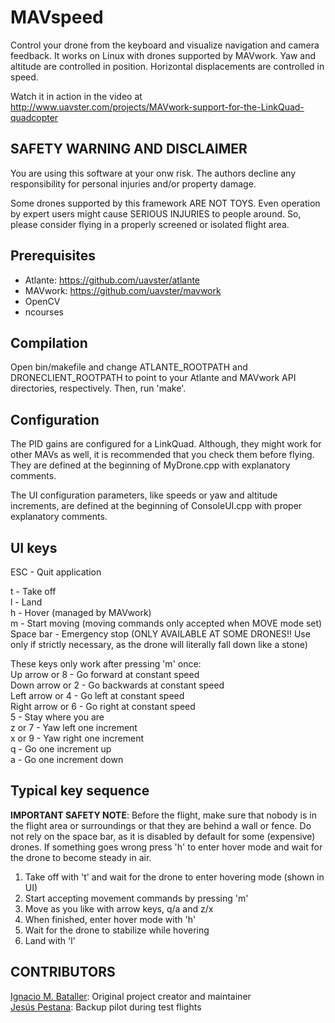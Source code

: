 MAVspeed
========
Control your drone from the keyboard and visualize navigation and camera feedback. It works on Linux with drones supported by MAVwork. Yaw and altitude are controlled in position. Horizontal displacements are controlled in speed.

Watch it in action in the video at http://www.uavster.com/projects/MAVwork-support-for-the-LinkQuad-quadcopter

SAFETY WARNING AND DISCLAIMER
-----------------------------
You are using this software at your onw risk. The authors decline any responsibility for personal injuries and/or property damage.

Some drones supported by this framework ARE NOT TOYS. Even operation by expert users might cause SERIOUS INJURIES to people around. So, please consider flying in a properly screened or isolated flight area.

Prerequisites
-------------
- Atlante: https://github.com/uavster/atlante
- MAVwork: https://github.com/uavster/mavwork
- OpenCV
- ncourses

Compilation
-----------
Open bin/makefile and change ATLANTE\_ROOTPATH and DRONECLIENT\_ROOTPATH to point to your Atlante and MAVwork API directories, respectively. Then, run 'make'.

Configuration
-------------
The PID gains are configured for a LinkQuad. Although, they might work for other MAVs as well, it is recommended that you check them before flying. They are defined at the beginning of MyDrone.cpp with explanatory comments.

The UI configuration parameters, like speeds or yaw and altitude increments, are defined at the beginning of ConsoleUI.cpp with proper explanatory comments.

UI keys
-------
ESC - Quit application

t - Take off  
l - Land  
h - Hover (managed by MAVwork)  
m - Start moving (moving commands only accepted when MOVE mode set)  
Space bar - Emergency stop (ONLY AVAILABLE AT SOME DRONES!! Use only if strictly necessary, as the drone will literally fall down like a stone)  
  
These keys only work after pressing 'm' once:  
Up arrow or 8 - Go forward at constant speed  
Down arrow or 2 - Go backwards at constant speed  
Left arrow or 4 - Go left at constant speed  
Right arrow or 6 - Go right at constant speed  
5 - Stay where you are  
z or 7 - Yaw left one increment  
x or 9 - Yaw right one increment  
q - Go one increment up  
a - Go one increment down  

Typical key sequence
--------------------
**IMPORTANT SAFETY NOTE**: Before the flight, make sure that nobody is in the flight area or surroundings or that they are behind a wall or fence. Do not rely on the space bar, as it is disabled by default for some (expensive) drones. If something goes wrong press 'h' to enter hover mode and wait for the drone to become steady in air.

1. Take off with 't' and wait for the drone to enter hovering mode (shown in UI)
2. Start accepting movement commands by pressing 'm'
3. Move as you like with arrow keys, q/a and z/x
4. When finished, enter hover mode with 'h'
5. Wait for the drone to stabilize while hovering
6. Land with 'l'

CONTRIBUTORS
------------
[Ignacio M. Bataller](https://github.com/uavster): Original project creator and maintainer  
[Jesús Pestana](https://github.com/jespestana): Backup pilot during test flights  
